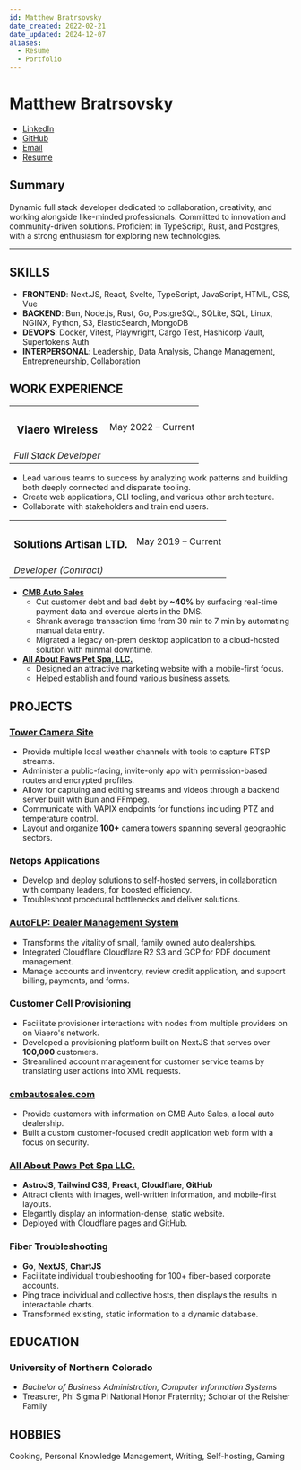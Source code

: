 ```yaml
---
id: Matthew Bratrsovsky
date_created: 2022-02-21
date_updated: 2024-12-07 
aliases:
  - Resume
  - Portfolio
---
```


# Matthew Bratrsovsky

- [LinkedIn](https://linkedin.com/in/mattkbrat)
- [GitHub](https://github.com/mattkbrat)
- [Email](mailto:oldlimited@proton.me)
- [Resume](https://mattkbrat.com)

## Summary

Dynamic full stack developer dedicated to collaboration, creativity, and working alongside like-minded professionals. Committed to innovation and community-driven solutions. Proficient in TypeScript, Rust, and Postgres, with a strong enthusiasm for exploring new technologies.

---

## SKILLS

- **FRONTEND**: Next.JS, React, Svelte, TypeScript, JavaScript, HTML, CSS, Vue
- **BACKEND**: Bun, Node.js, Rust, Go, PostgreSQL, SQLite, SQL, Linux, NGINX, Python, S3, ElasticSearch, MongoDB
- **DEVOPS**: Docker, Vitest, Playwright, Cargo Test, Hashicorp Vault, Supertokens Auth
- **INTERPERSONAL**: Leadership, Data Analysis, Change Management, Entrepreneurship, Collaboration

## WORK EXPERIENCE

<table id="title-date-table">
<tr>
<th><h3>Viaero Wireless</h3></th>
<td>May 2022 – Current</td>
</tr>
<tr>
<td>
<i>Full Stack Developer</i>
</td>
</table>

- Lead various teams to success by analyzing work patterns and building
both deeply connected and disparate tooling.
- Create web applications, CLI tooling, and various other architecture.
- Collaborate with stakeholders and train end users.

<table id="title-date-table">
<tr>
<th><h3>Solutions Artisan LTD.</h3></th>
<td>May 2019 – Current</td>
</tr>
<tr>
<td>
<i>Developer (Contract)</i>
</td>
</table>

- [**CMB Auto Sales**](https://cmbautosales.com)
  - Cut customer debt and bad debt by **~40%** by surfacing real-time payment data and overdue alerts in the DMS.
  - Shrank average transaction time from 30 min to 7 min by automating manual data entry.
  - Migrated a legacy on-prem desktop application to a cloud-hosted solution with minmal downtime.
- [**All About Paws Pet Spa, LLC.**](https://www.fortmorgangrooming.com)
  - Designed an attractive marketing website with a mobile-first focus.
  - Helped establish and found various business assets.

## PROJECTS

### [Tower Camera Site](https://cameras.viaero.com)

- Provide multiple local weather channels with tools to capture RTSP streams.
- Administer a public-facing, invite-only app with permission-based routes and
encrypted profiles.
- Allow for captuing and editing streams and videos through a backend server built with
Bun and FFmpeg.
- Communicate with VAPIX endpoints for functions including PTZ and temperature control.
- Layout and organize **100+** camera towers spanning several geographic sectors.

### Netops Applications

- Develop and deploy solutions to self-hosted servers, in collaboration with company leaders,
for boosted efficiency. 
- Troubleshoot procedural bottlenecks and deliver solutions.

### [AutoFLP: Dealer Management System](https://github.com/mattkbrat/autoflp-web)

- Transforms the vitality of small, family owned auto dealerships.
- Integrated Cloudflare Cloudflare R2 S3 and GCP for PDF document management.
- Manage accounts and inventory, review credit application, and support billing,
payments, and forms.

### Customer Cell Provisioning

- Facilitate provisioner interactions with nodes from multiple providers on on Viaero's network.
- Developed a provisioning platform built on NextJS that serves over **100,000** customers.
- Streamlined account management for customer service teams by translating user actions into XML requests.

### [cmbautosales.com](https://cmbautosales.com)

- Provide customers with information on CMB Auto Sales, a local auto dealership.
- Built a custom customer-focused credit application web form with a focus on security.

### [All About Paws Pet Spa LLC.](https://www.fortmorgangrooming.com)

- **AstroJS**, **Tailwind CSS**, **Preact**, **Cloudflare**, **GitHub**
- Attract clients with images, well-written information, and mobile-first layouts.
- Elegantly display an information-dense, static website.
- Deployed with Cloudflare pages and GitHub.

### Fiber Troubleshooting

- **Go**, **NextJS**, **ChartJS**
- Facilitate individual troubleshooting for 100+ fiber-based corporate accounts.
- Ping trace individual and collective hosts, then displays the results in
interactable charts.
- Transformed existing, static information to a dynamic database.

## EDUCATION

### University of Northern Colorado

- *Bachelor of Business Administration, Computer Information Systems*
- Treasurer, Phi Sigma Pi National Honor Fraternity; Scholar of the Reisher Family

## HOBBIES

Cooking, Personal Knowledge Management, Writing, Self-hosting, Gaming
